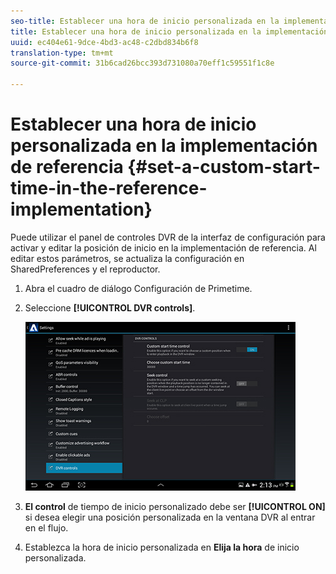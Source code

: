 ```yaml
---
seo-title: Establecer una hora de inicio personalizada en la implementación de referencia
title: Establecer una hora de inicio personalizada en la implementación de referencia
uuid: ec404e61-9dce-4bd3-ac48-c2dbd834b6f8
translation-type: tm+mt
source-git-commit: 31b6cad26bcc393d731080a70eff1c59551f1c8e

---
```



# Establecer una hora de inicio personalizada en la implementación de referencia {#set-a-custom-start-time-in-the-reference-implementation}

Puede utilizar el panel de controles DVR de la interfaz de configuración para activar y editar la posición de inicio en la implementación de referencia. Al editar estos parámetros, se actualiza la configuración en SharedPreferences y el reproductor.

1. Abra el cuadro de diálogo Configuración de Primetime.
1. Seleccione **[!UICONTROL DVR controls]**.

   <!--<a id="fig_5C7A4E8F0390404F97E667364DB8B0A6"></a>-->

   ![](assets/dvr-configuration.jpg)

1. **El control** de tiempo de inicio personalizado debe ser **[!UICONTROL ON]** si desea elegir una posición personalizada en la ventana DVR al entrar en el flujo.
1. Establezca la hora de inicio personalizada en **Elija la hora** de inicio personalizada.

